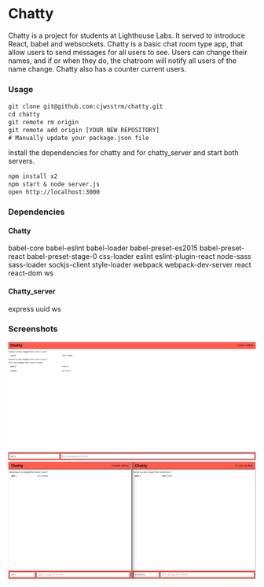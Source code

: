Chatty
=====================
Chatty is a project for students at Lighthouse Labs. It served to introduce React, babel and websockets. Chatty is a basic chat room type app, that allow users to send messages for all users to see. Users can change their names, and if or when they do, the chatroom will notify all users of the name change. Chatty also has a counter current users.

### Usage

```
git clone git@github.com:cjwsstrm/chatty.git
cd chatty
git remote rm origin
git remote add origin [YOUR NEW REPOSITORY]
# Manually update your package.json file
```

Install the dependencies for chatty and for chatty_server and start both servers.

```
npm install x2
npm start & node server.js
open http://localhost:3000
```



### Dependencies 

#### Chatty
babel-core
babel-eslint
babel-loader
babel-preset-es2015
babel-preset-react
babel-preset-stage-0
css-loader
eslint
eslint-plugin-react
node-sass
sass-loader
sockjs-client
style-loader
webpack
webpack-dev-server
react
react-dom
ws

#### Chatty_server
express
uuid
ws

### Screenshots
![1user](https://github.com/cjwsstrm/chatty/blob/master/docs/Chatty_1users.png?raw=true)
![2users](https://github.com/cjwsstrm/chatty/blob/master/docs/Chatty_2users.png?raw=true)
